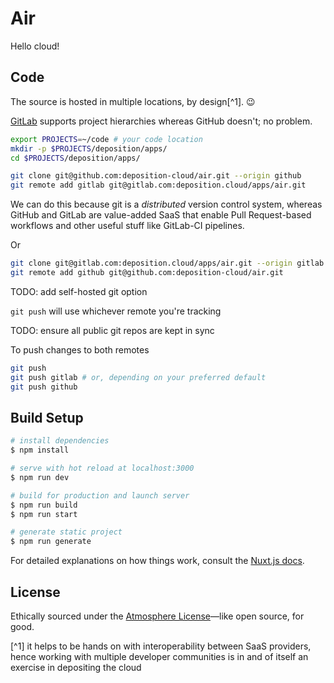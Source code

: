 # Air

Hello cloud!

## Code

The source is hosted in multiple locations, by design[^1]. 😉

[GitLab](https://gitlab.com/) supports project hierarchies whereas GitHub doesn't; no problem.

```sh
export PROJECTS=~/code # your code location
mkdir -p $PROJECTS/deposition/apps/
cd $PROJECTS/deposition/apps/
```

```sh
git clone git@github.com:deposition-cloud/air.git --origin github
git remote add gitlab git@gitlab.com:deposition.cloud/apps/air.git
```

We can do this because git is a *distributed* version control system, whereas GitHub and GitLab are value-added SaaS that enable Pull Request-based workflows and other useful stuff like GitLab-CI pipelines.

Or

```sh
git clone git@gitlab.com:deposition.cloud/apps/air.git --origin gitlab
git remote add github git@github.com:deposition-cloud/air.git
```

TODO: add self-hosted git option

`git push` will use whichever remote you're tracking

TODO: ensure all public git repos are kept in sync

To push changes to both remotes

```sh
git push
git push gitlab # or, depending on your preferred default
git push github
```

## Build Setup

```bash
# install dependencies
$ npm install

# serve with hot reload at localhost:3000
$ npm run dev

# build for production and launch server
$ npm run build
$ npm run start

# generate static project
$ npm run generate
```

For detailed explanations on how things work, consult the [Nuxt.js docs](https://nuxtjs.org).

## License

Ethically sourced under the [Atmosphere License](https://www.open-austin.org/atmosphere-license/)—like open source, for good.

[^1] it helps to be hands on with interoperability between SaaS providers, hence working with multiple developer communities is in and of itself an exercise in depositing the cloud
